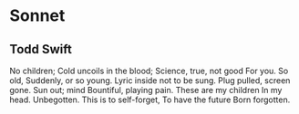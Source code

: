 # Sonnet
## Todd Swift
No children;
Cold uncoils in the blood;
Science, true, not good
For you. So old,
Suddenly, or so young.
Lyric inside not to be sung.
Plug pulled, screen gone.
Sun out; mind
Bountiful, playing pain.
These are my children
In my head. Unbegotten.
This is to self-forget,
To have the future
Born forgotten.